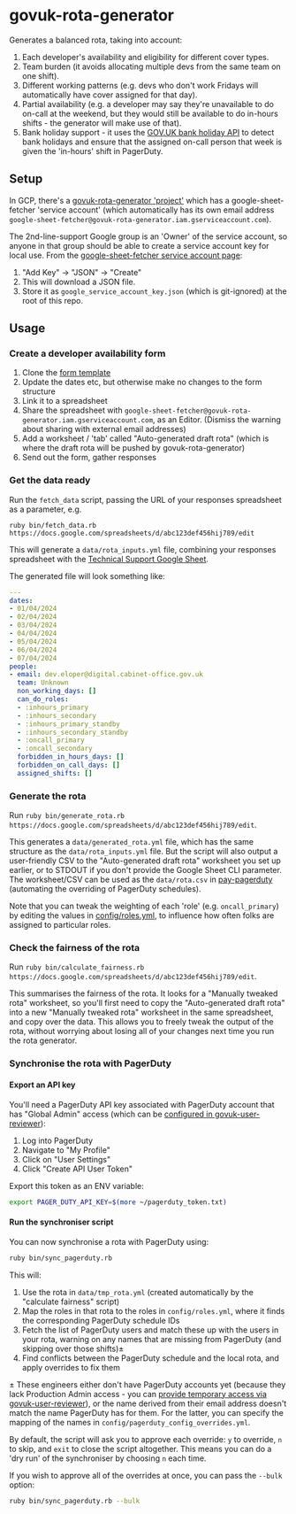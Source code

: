 # govuk-rota-generator

Generates a balanced rota, taking into account:

1. Each developer's availability and eligibility for different cover types.
1. Team burden (it avoids allocating multiple devs from the same team on one shift).
1. Different working patterns (e.g. devs who don't work Fridays will automatically have cover assigned for that day).
1. Partial availability (e.g. a developer may say they're unavailable to do on-call at the weekend, but they would still be available to do in-hours shifts - the generator will make use of that).
1. Bank holiday support - it uses the [GOV.UK bank holiday API](https://www.gov.uk/bank-holidays.json) to detect bank holidays and ensure that the assigned on-call person that week is given the 'in-hours' shift in PagerDuty.

## Setup

In GCP, there's a [govuk-rota-generator 'project'](https://console.cloud.google.com/?project=govuk-rota-generator) which has a google-sheet-fetcher 'service account' (which automatically has its own email address `google-sheet-fetcher@govuk-rota-generator.iam.gserviceaccount.com`).

The 2nd-line-support Google group is an 'Owner' of the service account, so anyone in that group should be able to create a service account key for local use. From the [google-sheet-fetcher service account page](https://console.cloud.google.com/iam-admin/serviceaccounts/details/111167577478691063624;edit=true/keys?orgonly=true&project=govuk-rota-generator&supportedpurview=organizationId):

1. "Add Key" -> "JSON" -> "Create"
2. This will download a JSON file.
3. Store it as `google_service_account_key.json` (which is git-ignored) at the root of this repo.

## Usage

### Create a developer availability form

1. Clone the [form template](https://docs.google.com/forms/d/1PvCMjzCZeELjflHY22p6FH5rtPp3Lvql7LmHGoUSFjM/edit)
2. Update the dates etc, but otherwise make no changes to the form structure
3. Link it to a spreadsheet
4. Share the spreadsheet with `google-sheet-fetcher@govuk-rota-generator.iam.gserviceaccount.com`, as an Editor. (Dismiss the warning about sharing with external email addresses)
5. Add a worksheet / 'tab' called "Auto-generated draft rota" (which is where the draft rota will be pushed by govuk-rota-generator)
6. Send out the form, gather responses

### Get the data ready

Run the `fetch_data` script, passing the URL of your responses spreadsheet as a parameter, e.g.

`ruby bin/fetch_data.rb https://docs.google.com/spreadsheets/d/abc123def456hij789/edit`

This will generate a `data/rota_inputs.yml` file, combining your responses spreadsheet with the [Technical Support Google Sheet](https://docs.google.com/spreadsheets/d/1OTVm_k6MDdCFN1EFzrKXWu4iIPI7uR9mssI8AMwn7lU/edit#gid=1249170615).

The generated file will look something like:

```yml
---
dates:
- 01/04/2024
- 02/04/2024
- 03/04/2024
- 04/04/2024
- 05/04/2024
- 06/04/2024
- 07/04/2024
people:
- email: dev.eloper@digital.cabinet-office.gov.uk
  team: Unknown
  non_working_days: []
  can_do_roles:
  - :inhours_primary
  - :inhours_secondary
  - :inhours_primary_standby
  - :inhours_secondary_standby
  - :oncall_primary
  - :oncall_secondary
  forbidden_in_hours_days: []
  forbidden_on_call_days: []
  assigned_shifts: []
```

### Generate the rota

Run `ruby bin/generate_rota.rb https://docs.google.com/spreadsheets/d/abc123def456hij789/edit`.

This generates a `data/generated_rota.yml` file, which has the same structure as the `data/rota_inputs.yml` file.
But the script will also output a user-friendly CSV to the "Auto-generated draft rota" worksheet you set up earlier, or to STDOUT if you don't provide the Google Sheet CLI parameter. The worksheet/CSV can be used as the `data/rota.csv` in [pay-pagerduty](https://github.com/alphagov/pay-pagerduty) (automating the overriding of PagerDuty schedules).

Note that you can tweak the weighting of each 'role' (e.g. `oncall_primary`) by editing the values in [config/roles.yml](config/roles.yml), to influence how often folks are assigned to particular roles.

### Check the fairness of the rota

Run `ruby bin/calculate_fairness.rb https://docs.google.com/spreadsheets/d/abc123def456hij789/edit`.

This summarises the fairness of the rota. It looks for a "Manually tweaked rota" worksheet, so you'll first need to copy the "Auto-generated draft rota" into a new "Manually tweaked rota" worksheet in the same spreadsheet, and copy over the data. This allows you to freely tweak the output of the rota, without worrying about losing all of your changes next time you run the rota generator.

### Synchronise the rota with PagerDuty

#### Export an API key

You'll need a PagerDuty API key associated with PagerDuty account that has "Global Admin" access (which can be [configured in govuk-user-reviewer](https://github.com/alphagov/govuk-user-reviewer/blob/89102b7778cdf391e4aa6f3e830615093101cc39/config/govuk_tech.yml#L258-L260)):

1. Log into PagerDuty
1. Navigate to "My Profile"
1. Click on "User Settings"
1. Click "Create API User Token"

Export this token as an ENV variable:

```sh
export PAGER_DUTY_API_KEY=$(more ~/pagerduty_token.txt)
```

#### Run the synchroniser script

You can now synchronise a rota with PagerDuty using:

```sh
ruby bin/sync_pagerduty.rb
```

This will:

1. Use the rota in `data/tmp_rota.yml` (created automatically by the "calculate fairness" script)
1. Map the roles in that rota to the roles in `config/roles.yml`, where it finds the corresponding PagerDuty schedule IDs
1. Fetch the list of PagerDuty users and match these up with the users in your rota, warning on any names that are missing from PagerDuty (and skipping over those shifts)±
1. Find conflicts between the PagerDuty schedule and the local rota, and apply overrides to fix them

± These engineers either don't have PagerDuty accounts yet (because they lack Production Admin access - you can [provide temporary access via govuk-user-reviewer](https://github.com/alphagov/govuk-user-reviewer/pull/1194)), or the name derived from their email address doesn't match the name PagerDuty has for them. For the latter, you can specify the mapping of the names in `config/pagerduty_config_overrides.yml`.

By default, the script will ask you to approve each override: `y` to override, `n` to skip, and `exit` to close the script altogether. This means you can do a 'dry run' of the synchroniser by choosing `n` each time.

If you wish to approve all of the overrides at once, you can pass the `--bulk` option:

```sh
ruby bin/sync_pagerduty.rb --bulk
```
